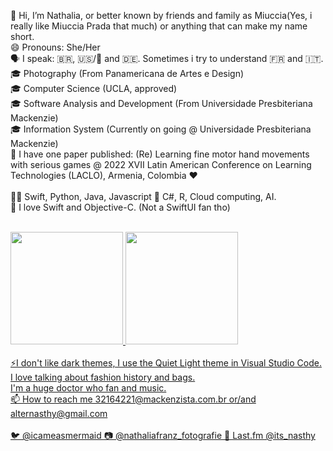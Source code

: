 👋 Hi, I’m Nathalia, or better known by friends and family as Miuccia(Yes, i really like Miuccia Prada that much) or anything that can make my name short.
<br>
😄 Pronouns: She/Her
<br>
🗣️ I speak: 🇧🇷, 🇺🇸/🏴󠁧󠁢󠁥󠁮󠁧󠁿 and 🇩🇪. Sometimes i try to understand 🇫🇷 and 🇮🇹.
<br>
🎓 Photography (From Panamericana de Artes e Design)
<br>
🎓 Computer Science (UCLA, approved)
<br>
🎓 Software Analysis and Development (From Universidade Presbiteriana Mackenzie)
<br>
🎓 Information System (Currently on going @ Universidade Presbiteriana Mackenzie) 
<br>
📔 I have one paper published: (Re) Learning fine motor hand movements with serious games @ 2022 XVII Latin American Conference on Learning Technologies (LACLO), Armenia, Colombia ❤️
<br>
<br>
👩‍💻 Swift, Python, Java, Javascript
🌱 C#, R, Cloud computing, AI.
<br>
📱 I love Swift and Objective-C. (Not a SwiftUI fan tho)
<br>

<br>

<div>
<a href="https://github.com/miucciaknows">
<img loading="lazy" height="180em" src="https://github-readme-stats.vercel.app/api/top-langs/?username=miucciaknows&layout=compact&langs_count=7&theme=swift"/>
<img loading="lazy" height="180em" src="https://github-readme-stats.vercel.app/api?username=miucciaknows&show_icons=true&theme=dracula&include_all_commits=true&count_private=true"/>
</div>
<br>
⚡️I don't like dark themes, I use the Quiet Light theme in Visual Studio Code. 
  <br>
  I love talking about fashion history and bags. 
  <br>
  I'm a huge doctor who fan and music.
<br>
📫 How to reach me 32164221@mackenzista.com.br or/and alternasthy@gmail.com
<br>
<br>
🐦 @icameasmermaid 📷 @nathaliafranz_fotografie 🎵 Last.fm @its_nasthy

